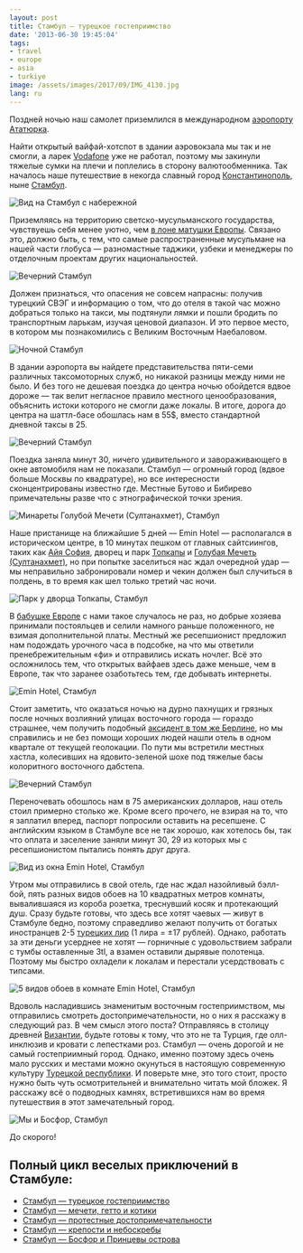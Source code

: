 ```yaml
---
layout: post
title: Стамбул — турецкое гостеприимство
date: '2013-06-30 19:45:04'
tags:
- travel
- europe
- asia
- turkiye
image: /assets/images/2017/09/IMG_4130.jpg
lang: ru
---
```


Поздней ночью наш самолет приземлился в международном [аэропорту Ататюрка](http://ru.wikipedia.org/wiki/%D0%9C%D0%B5%D0%B6%D0%B4%D1%83%D0%BD%D0%B0%D1%80%D0%BE%D0%B4%D0%BD%D1%8B%D0%B9_%D0%B0%D1%8D%D1%80%D0%BE%D0%BF%D0%BE%D1%80%D1%82_%D0%B8%D0%BC%D0%B5%D0%BD%D0%B8_%D0%90%D1%82%D0%B0%D1%82%D1%8E%D1%80%D0%BA%D0%B0).

Найти открытый вайфай-хотспот в здании аэровокзала мы так и не смогли, а ларек [Vodafone](http://ru.wikipedia.org/wiki/Vodafone) уже не работал, поэтому мы закинули тяжелые сумки на плечи и поплелись в сторону валютообменника. Так началось наше путешествие в некогда славный город [Константинополь](http://ru.wikipedia.org/wiki/%D0%9A%D0%BE%D0%BD%D1%81%D1%82%D0%B0%D0%BD%D1%82%D0%B8%D0%BD%D0%BE%D0%BF%D0%BE%D0%BB%D1%8C), ныне [Стамбул](https://ru.wikipedia.org/wiki/%D0%A1%D1%82%D0%B0%D0%BC%D0%B1%D1%83%D0%BB).

![Вид на Стамбул с набережной](/assets/images/2017/09/IMG_4130.jpg)

Приземляясь на территорию светско-мусульманского государства, чувствуешь себя менее уютно, чем [в лоне матушки Европы](/ru/blog/tag/europe/). Связано это, должно быть, с тем, что самые распространенные мусульмане на нашей части глобуса — разномастные таджики, узбеки и менеджеры по отделочным проектам других национальностей.

![Вечерний Стамбул](/assets/images/2017/09/IMG_4658.jpg)

Должен признаться, что опасения не совсем напрасны: получив турецкий СВЭГ и информацию о том, что до отеля в такой час можно добраться только на такси, мы подтянули лямки и пошли бродить по транспортным ларькам, изучая ценовой диапазон. И это первое место, в котором мы познакомились с Великим Восточным Наебаловом.

![Ночной Стамбул](/assets/images/2017/09/IMG_4134.jpg)

В здании аэропорта вы найдете представительства пяти-семи различных таксомоторных служб, но никакой разницы между ними не было. И без того не дешевая поездка до центра ночью обойдется вдвое дороже — так велит негласное правило местного ценообразования, объяснить истоки которого не смогли даже локалы. В итоге, дорога до центра на шаттл-басе обошлась нам в 55$, вместо стандартной дневной таксы в 25.

![Вечерний Стамбул](/assets/images/2017/09/IMG_3954.jpg)

Поездка заняла минут 30, ничего удивительного и завораживающего в окне автомобиля нам не показали. Стамбул — огромный город (вдвое больше Москвы по квадратуре), но все интересности сконцентрированы известно где. Местные Бутово и Бибирево примечательны разве что с этнографической точки зрения.

![Минареты Голубой Мечети (Султанахмет), Стамбул](/assets/images/2017/09/IMG_3973.jpg)

Наше пристанище на ближайшие 5 дней — Emin Hotel — располагался в историческом центре, в 10 минутах пешком от главных сайтсиингов, таких как [Айя София](http://ru.wikipedia.org/wiki/%D0%A1%D0%BE%D0%B1%D0%BE%D1%80_%D0%A1%D0%B2%D1%8F%D1%82%D0%BE%D0%B9_%D0%A1%D0%BE%D1%84%D0%B8%D0%B8_(%D0%9A%D0%BE%D0%BD%D1%81%D1%82%D0%B0%D0%BD%D1%82%D0%B8%D0%BD%D0%BE%D0%BF%D0%BE%D0%BB%D1%8C)), дворец и парк [Топкапы](http://ru.wikipedia.org/wiki/%D0%A2%D0%BE%D0%BF%D0%BA%D0%B0%D0%BF%D1%8B) и [Голубая Мечеть (Султанахмет)](http://ru.wikipedia.org/wiki/%D0%93%D0%BE%D0%BB%D1%83%D0%B1%D0%B0%D1%8F_%D0%BC%D0%B5%D1%87%D0%B5%D1%82%D1%8C_(%D0%A1%D1%82%D0%B0%D0%BC%D0%B1%D1%83%D0%BB)), но при попытке заселиться нас ждал очередной удар — мы неправильно забронировали номер и чекин должен был случиться в полдень, в то время как шел только третий час ночи.

![Парк у дворца Топкапы, Стамбул](/assets/images/2017/09/IMG_4232.jpg)

В [бабушке Европе](/ru/blog/tag/europe/) с нами такое случалось не раз, но добрые хозяева принимали постояльцев и селили намного раньше положенного, не взимая дополнительной платы. Местный же ресепшионист предложил нам подождать урочного часа в подсобке, на что мы ответили пренебрежительным «фи» и отправились искать ночлег. Всё это осложнилось тем, что открытых вайфаев здесь даже меньше, чем в Европе, так что заранее озаботьтесь тем, где добывать интернеты.

![Emin Hotel, Стамбул](/assets/images/2017/09/IMG_4672.jpg)

Стоит заметить, что оказаться ночью на дурно пахнущих и грязных после ночных возлияний улицах восточного города — гораздо страшнее, чем получить подобный [аксидент в том же Берлине](/ru/blog/berlin-tt/ "Их бин ейн Берлинер! Типс энд трикс"), но мы справились и не без помощи хороших людей нашли отель в одном квартале от текущей геолокации. По пути мы встретили местных хастла, колесивших на ядовито-зеленой шохе под тяжелые басы колоритного восточного дабстепа.

![Вечерний Стамбул](/assets/images/2017/09/IMG_3957.jpg)

Переночевать обошлось нам в 75 американских долларов, наш отель стоил примерно столько же. Кроме всего прочего, не взирая на то, что я заплатил вперед, паспорт попросили оставить на ресепшене. С английским языком в Стамбуле все не так хорошо, как хотелось бы, так что оплата и заселение заняли минут 30, 29 из которых мы с ресепшионистом пытались понять друг друга.

![Вид из окна Emin Hotel, Стамбул](/assets/images/2017/10/IMG_0064.jpg)

Утром мы отправились в свой отель, где нас ждал назойливый бэлл-бой, пять разных видов обоев на 10 квадратных метров комнаты, вывалившаяся из короба розетка, треснувший косяк и протекающий душ. Сразу будьте готовы, что здесь все хотят чаевых — живут в Стамбуле бедно, поэтому справедливо желают получить от богатых иностранцев 2-5 [турецких лир](https://ru.wikipedia.org/wiki/%D0%A2%D1%83%D1%80%D0%B5%D1%86%D0%BA%D0%B0%D1%8F_%D0%BB%D0%B8%D1%80%D0%B0) (1 лира = ±17 рублей). Однако, работать за эти деньги усерднее не хотят — горничные с удовольствием забрали с тумбы оставленные 3tl, а взамен оставили дырявые полотенца. Поэтому мы быстро охладели к локалам и перестали усердствовать с типсами.

![5 видов обоев в комнате Emin Hotel, Стамбул](/assets/images/2017/10/UNADJUSTEDNONRAW_thumb_39dd.jpg)

Вдоволь насладившись знаменитым восточным гостеприимством, мы отправились смотреть достопримечательности, но о них я расскажу в следующий раз. В чем смысл этого поста? Отправляясь в столицу древней [Византии](http://ru.wikipedia.org/wiki/%D0%92%D0%B8%D0%B7%D0%B0%D0%BD%D1%82%D0%B8%D0%B9%D1%81%D0%BA%D0%B0%D1%8F_%D0%B8%D0%BC%D0%BF%D0%B5%D1%80%D0%B8%D1%8F), будьте готовы к тому, что это не та Турция, где олл-инклюзив и кровати с лепестками роз. Стамбул — очень дорогой и не самый гостеприимный город. Однако, именно поэтому здесь очень мало русских и местами можно окунуться в настоящую современную культуру [Турецкой республики](http://ru.wikipedia.org/wiki/%D0%A2%D1%83%D1%80%D1%86%D0%B8%D1%8F). И поверьте мне, это того стоит, просто нужно быть чуть осмотрительней и внимательно читать мой бложек. Я расскажу всё о подводных камнях, встретившихся нам во время путешествия в этот замечательный город.

![Мы и Босфор, Стамбул](/assets/images/2017/10/UNADJUSTEDNONRAW_thumb_39ec-1.jpg)

До скорого!

## Полный цикл веселых приключений в Стамбуле:
- [Стамбул — турецкое гостеприимство](/ru/blog/istanbul-welcome/)
- [Стамбул — мечети, гетто и котики](/ru/blog/istanbul-south-european/)
- [Стамбул — протестные достопримечательности](/ru/blog/istanbul-taksim-galata/)
- [Стамбул — крепости и небоскребы](/ru/blog/rumelihisari_sapphire_istanbul/)
- [Стамбул — Босфор и Принцевы острова](/ru/blog/adalar/)
